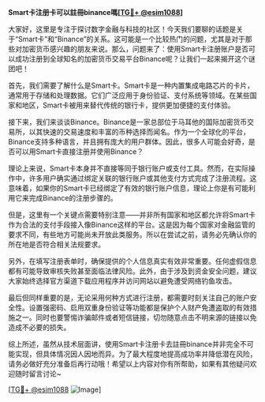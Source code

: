 **Smart卡注册卡可以註冊binance嗎[[TG💪+ @esim1088](https://t.me/s/esim1088)]**

大家好，这里是专注于探讨数字金融与科技的社区！今天我们要聊的话题是关于“Smart卡”和“Binance”的关系。这可能是一个比较热门的问题，尤其是对于那些对加密货币感兴趣的朋友来说。那么，问题来了：使用Smart卡注册账户是否可以成功注册到全球知名的加密货币交易平台Binance呢？让我们一起来揭开这个谜团吧！

首先，我们需要了解什么是Smart卡。Smart卡是一种内置集成电路芯片的卡片，通常用于存储和处理数据。它们广泛应用于身份验证、支付系统等领域。在某些国家和地区，Smart卡被用来替代传统的银行卡，提供更加便捷的支付体验。

接下来，我们来谈谈Binance。Binance是一家总部位于马耳他的国际加密货币交易所，以其快速的交易速度和丰富的币种选择而闻名。作为一个全球化的平台，Binance支持多种语言，并且拥有庞大的用户群体。因此，很多人可能会好奇，是否可以用Smart卡直接注册并使用Binance？

理论上来说，Smart卡本身并不直接等同于银行账户或支付工具。然而，在实际操作中，许多用户确实通过绑定关联的银行账户或其他支付方式完成了注册流程。这意味着，如果你的Smart卡已经绑定了有效的银行账户信息，理论上你是有可能利用它来完成Binance的注册步骤的。

但是，这里有一个关键点需要特别注意——并非所有国家和地区都允许将Smart卡作为合法的支付手段接入像Binance这样的平台。这是因为每个国家对金融监管的要求不同，有些地方可能尚未开放此类服务。所以在尝试之前，请务必先确认你的所在地是否符合相关法规要求。

另外，在填写注册表单时，确保提供的个人信息真实有效非常重要。任何虚假信息都有可能导致审核失败甚至面临法律风险。此外，由于涉及到资金安全问题，建议大家始终选择官方渠道下载应用程序并访问网站以避免遭受网络钓鱼攻击。

最后但同样重要的是，无论采用何种方式进行注册，都需要时刻关注自己的账户安全性。设置强密码、启用双重身份验证等功能都是保护个人财产免遭盗取的有效措施之一。同时也要警惕诈骗邮件或者短信链接，切勿随意点击不明来源的链接以免造成不必要的损失。

综上所述，虽然从技术层面讲，使用Smart卡注册卡去註冊binance并非完全不可能实现，但具体情况因人因地而异。为了最大程度地提高成功率并降低潜在风险，请务必做好充分准备后再行动哦！希望以上内容对你有所帮助，如果有其他疑问欢迎随时留言讨论~

[[TG💪+ @esim1088](https://t.me/s/esim1088) ![Image](https://i.postimg.cc/4NQfJmqS/Snipaste-2025-05-13-00-14-12.png)]